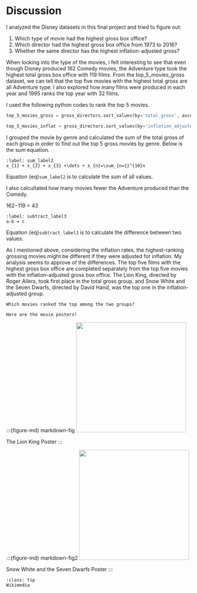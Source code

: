 # Discussion
I analyzed the Disney datasets in this final project and tried to figure out:

1. Which type of movie had the highest gross box office?
2. Which director had the highest gross box office from 1973 to 2016?
3. Whether the same director has the highest inflation-adjusted gross?


When looking into the type of the movies, i felt interesting to see that even though Disney produced 162 Comedy movies, the Adventure type took the highest total gross box office with 119 films. From the top_5_movies_gross dataset, we can tell that the top five movies with the highest total gross are all Adventure type. I also explored how many films were produced in each year and 1995 ranks the top year with 32 films.

I used the following python codes to rank the top 5 movies.

```python
top_5_movies_gross = gross_directors.sort_values(by='total_gross', ascending=False).reset_index().loc[0:4].drop(columns=['index'])
```

```python
top_5_movies_inflat = gross_directors.sort_values(by='inflation_adjusted_gross', ascending=False).reset_index().drop(columns=['index']).loc[0:4]
```

I grouped the movie by genre and calculated the sum of the total gross of each group in order to find out the top 5 gross movies by genre. Below is the sum equation. 


```{math}
:label: sum_label2
x_{1} + x_{2} + x_{3} +\dots + x_{n}=\sum_{n=1}^{10}n
```

Equation {eq}`sum_label2` is to calculate the sum of all values.

I also calcultated how many movies fewer the Adventure produced than the Comedy.


$162$$-119$ = $43$

```{math}
:label: subtract_label3
a-b = c
```
Equation {eq}`subtract_label3` is to calculate the difference between two values.


As I mentioned above, considering the inflation rates, the highest-ranking grossing movies might be different if they were adjusted for inflation. My analysis seems to approve of the differences. The top five films with the highest gross box office are completed separately from the top five movies with the inflation-adjusted gross box office. The Lion King, directed by Roger Allers, took first place in the total gross group, and Snow White and the Seven Dwarfs, directed by David Hand, was the top one in the inflation-adjusted group. 

```{margin} Did you know?
Which movies ranked the top among the two groups?
```

```{note}
Here are the movie posters!
```

:::{figure-md} markdown-fig
<img src="https://upload.wikimedia.org/wikipedia/en/3/3d/The_Lion_King_poster.jpg" width="300px"></image>

The Lion King Poster
:::


:::{figure-md} markdown-fig2
<img src="https://upload.wikimedia.org/wikipedia/en/4/49/Snow_White_1937_poster.png" width="300px"></image>

Snow White and the Seven Dwarfs Poster
:::

`````{admonition} The images are from...
:class: tip
Wikimedia
`````


